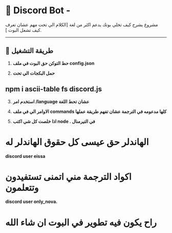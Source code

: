# 🤖 Discord Bot -

مشروع يشرح كيف تخلي بوتك يدعم اكثر من لغة [الكلام الي تحت مهم عشان تعرف كيف تشغل البوت ].  


---

## 🚀 طريقة التشغيل

1. **حط التوكن حق البوت في ملف config.json**

2. **حمل البكجات الي تحت**
## npm i ascii-table fs discord.js

3. **استخدم امر /language عشان تحط اللغة**

4. **الاوامر الي في ملف commands كلها مدعومه في الترجمة عشان تفهم طريقة عملها**

4. **اذا خلصت كل شي اكتب node . في التيرمنال**


# الهاندلر حق عيسى كل حقوق الهاندلر له 
**discord user eissa**

# اكواد الترجمة مني اتمنى تستفيدون وتتعلمون
**discord user only_nova.**


# راح يكون فيه تطوير في البوت ان شاء الله

